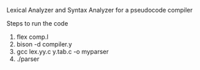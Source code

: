 Lexical Analyzer and Syntax Analyzer for a pseudocode compiler

Steps to run the code

1.   flex comp.l
2.   bison -d compiler.y
3.   gcc lex.yy.c y.tab.c -o myparser
4.   ./parser
